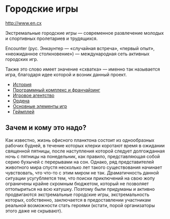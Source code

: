 # Городские игры

<http://www.en.cx>

Экстремальные городские игры — современное развлечение молодых и спортивных пролетариев и трудящихся.

Encounter (рус. Энкаунтер — «случайная встреча», «первый опыт», «неожиданное столкновение») — международная сеть
активных городских игр.

Также это слово имеет значение «схватка» — именно так называется игра, благодаря идее которой и возник данный проект.

* [История](История.md)
* [Программный комплекс и франчайзинг](Программный%20комплекс%20и%20франчайзинг.md)
* [Игровое агентство](Игровое%20агентство.md)
* [Ордена](Ордена.md)
* [Основные элементы игр](Основные%20элементы%20игр.md)
* [Геймплей](Геймплей.md)

## Зачем и кому это надо?

Как известно, жизнь офисного планктона состоит из однообразных рабочих будней, в течение которых клерки коротают время
в ожидании священной пятницы, после наступления которой следует долгожданная ночь с пятницы на понедельник, как правило,
представляющая собой серию бухычей с перерывами на сон. Однако, ряд представителей животного мира спустя несколько лет
такого существования начинает чувствовать, что что-то с этим миром не так. Драматичность данной ситуации усугубляется
тем, что поиски приключений на свою жопу ограничены крайне скромным бюджетом, который не позволяет оттопыриться на всю
катушку. Поэтому были придуманы и активно продвигаются экстремальные городские игры, экстремальность которых,
собственно, заключается в предоставлении участникам реальной возможности стать героями (кстати, порой организаторы этого
даже не скрывают).

